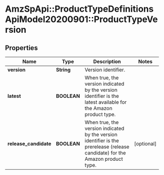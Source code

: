 # AmzSpApi::ProductTypeDefinitionsApiModel20200901::ProductTypeVersion

## Properties
Name | Type | Description | Notes
------------ | ------------- | ------------- | -------------
**version** | **String** | Version identifier. | 
**latest** | **BOOLEAN** | When true, the version indicated by the version identifier is the latest available for the Amazon product type. | 
**release_candidate** | **BOOLEAN** | When true, the version indicated by the version identifier is the prerelease (release candidate) for the Amazon product type. | [optional] 

